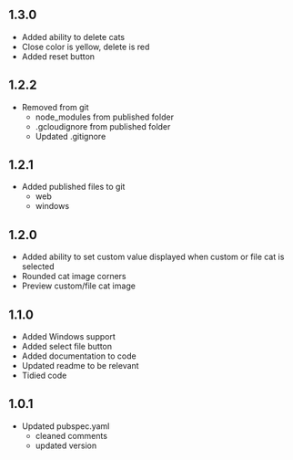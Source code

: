 ## 1.3.0

- Added ability to delete cats
- Close color is yellow, delete is red
- Added reset button

## 1.2.2

- Removed from git
    - node_modules from published folder
    - .gcloudignore from published folder
    - Updated .gitignore

## 1.2.1

- Added published files to git
    - web
    - windows

## 1.2.0

- Added ability to set custom value displayed when custom or file cat is selected
- Rounded cat image corners
- Preview custom/file cat image

## 1.1.0

- Added Windows support
- Added select file button
- Added documentation to code
- Updated readme to be relevant
- Tidied code

## 1.0.1

- Updated pubspec.yaml
    - cleaned comments
    - updated version
